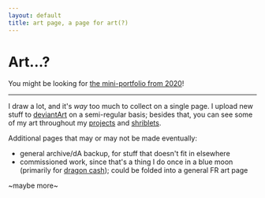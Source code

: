 ```yaml
---
layout: default
title: art page, a page for art(?)
---
```

# Art...?

You might be looking for [the mini-portfolio from 2020]({{site.url}}/shriblets/2020-06-07-art)!

----

I draw a lot, and it's *way* too much to collect on a single page. I upload new stuff to [deviantArt](https://www.deviantart.com/a-flyleaf) on a semi-regular basis; besides that, you can see some of my art throughout my [projects]({{site.url}}/projects) and [shriblets]({{site.url}}/shriblets).

Additional pages that may or may not be made eventually:
- general archive/dA backup, for stuff that doesn't fit in elsewhere
- commissioned work, since that's a thing I do once in a blue moon (primarily for [dragon cash](https://flightrising.com/main.php?p=lair&tab=userpage&id=138250)); could be folded into a general FR art page

~maybe more~